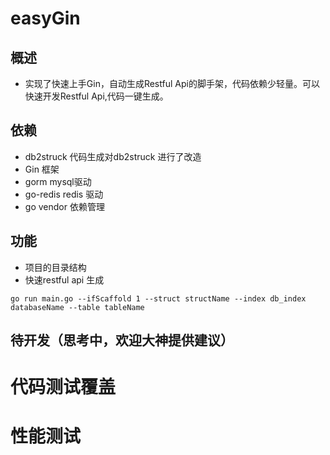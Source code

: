 # easyGin
## 概述
* 实现了快速上手Gin，自动生成Restful Api的脚手架，代码依赖少轻量。可以快速开发Restful Api,代码一键生成。
## 依赖
* db2struck 代码生成对db2struck 进行了改造
* Gin 框架
* gorm mysql驱动
* go-redis redis 驱动
* go vendor 依赖管理
## 功能
* 项目的目录结构
* 快速restful api 生成

```
go run main.go --ifScaffold 1 --struct structName --index db_index databaseName --table tableName
```
## 待开发（思考中，欢迎大神提供建议）

# 代码测试覆盖
# 性能测试

